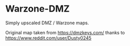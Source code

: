 # Warzone-DMZ

Simply upscaled DMZ / Warzone maps.

Original map taken from https://dmzkeys.com/ thanks to https://www.reddit.com/user/Dusty0245
